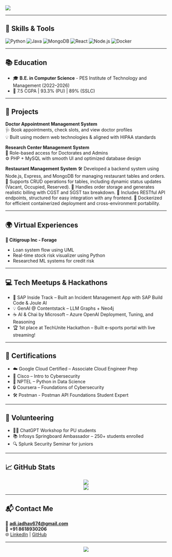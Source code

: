 <img src="https://capsule-render.vercel.app/api?type=waving&color=0:6dd5ed,100:2193b0&height=200&section=header&text=Hey%20there!%20I'm%20Aditya%20Jadhav&fontSize=30&fontColor=ffffff&animation=fadeIn" />

<p align="center">

---

## 🔧 Skills & Tools

![Python](https://img.shields.io/badge/Python-3776AB?style=for-the-badge&logo=python&logoColor=white)
![Java](https://img.shields.io/badge/Java-ED8B00?style=for-the-badge&logo=java&logoColor=white)
![MongoDB](https://img.shields.io/badge/MongoDB-4EA94B?style=for-the-badge&logo=mongodb&logoColor=white)
![React](https://img.shields.io/badge/React-20232A?style=for-the-badge&logo=react&logoColor=61DAFB)
![Node.js](https://img.shields.io/badge/Node.js-339933?style=for-the-badge&logo=nodedotjs&logoColor=white)
![Docker](https://img.shields.io/badge/Docker-2496ED?style=for-the-badge&logo=docker&logoColor=white)

---

## 📚 Education

- 🎓 **B.E. in Computer Science** - PES Institute of Technology and Management (2022–2026)
- 🏅 7.5 CGPA | 93.3% (PU) | 89% (SSLC)

---

## 🚀 Projects

**Doctor Appointment Management System**  
🩺 Book appointments, check slots, and view doctor profiles  
💡 Built using modern web technologies & aligned with HIPAA standards

**Research Center Management System**  
📘 Role-based access for Doctorates and Admins  
⚙️ PHP + MySQL with smooth UI and optimized database design

**Restaurant Management System**
🛠️ Developed a backend system using Node.js, Express, and MongoDB for managing restaurant tables and orders.
🔁 Supports CRUD operations for tables, including dynamic status updates (Vacant, Occupied, Reserved).
🧾 Handles order storage and generates realistic billing with CGST and SGST tax breakdown.
🔗 Includes RESTful API endpoints, structured for easy integration with any frontend.
🐳 Dockerized for efficient containerized deployment and cross-environment portability.

---

## 🌍 Virtual Experiences

**💼 Citigroup Inc - Forage**  
- Loan system flow using UML  
- Real-time stock risk visualizer using Python  
- Researched ML systems for credit risk

---

## 💻 Tech Meetups & Hackathons

- 🧠 SAP Inside Track – Built an Incident Management App with SAP Build Code & Joule AI  
- 💡 GenAI @ Contentstack – LLM Graphs + Neo4j  
- ☕ AI & Chai by Microsoft – Azure OpenAI Deployment, Tuning, and Reasoning  
- 🏆 1st place at TechUnite Hackathon – Built e-sports portal with live streaming!

---

## 📜 Certifications

- ☁️ Google Cloud Certified – Associate Cloud Engineer Prep  
- 🔐 Cisco – Intro to Cybersecurity  
- 🐍 NPTEL – Python in Data Science  
- 🔒 Coursera – Foundations of Cybersecurity
- 🛠️ Postman - Postman API Foundations Student Expert

---

## 🤝 Volunteering

- 👩‍🏫 ChatGPT Workshop for PU students  
- 📚 Infosys Springboard Ambassador – 250+ students enrolled  
- 🔍 Splunk Security Seminar for juniors

---

## 📈 GitHub Stats

<p align="center">
  <img src="https://github-readme-stats.vercel.app/api?username=adityajadhav6&show_icons=true&theme=tokyonight" />
  <br />
  <img src="https://streak-stats.demolab.com?user=adityajadhav6&theme=highcontrast" />
</p>

---

## 📬 Contact Me

📧 **adi.jadhav674@gmail.com**  
📱 **+91 8618930206**  
🌐 [LinkedIn](http://www.linkedin.com/in/aditya-s-jadhav-422814259/) | [GitHub](https://github.com/adityajadhav6)

---

<p align="center">
  <img src="https://quotes-github-readme.vercel.app/api?type=horizontal&theme=radical" />
</p>
